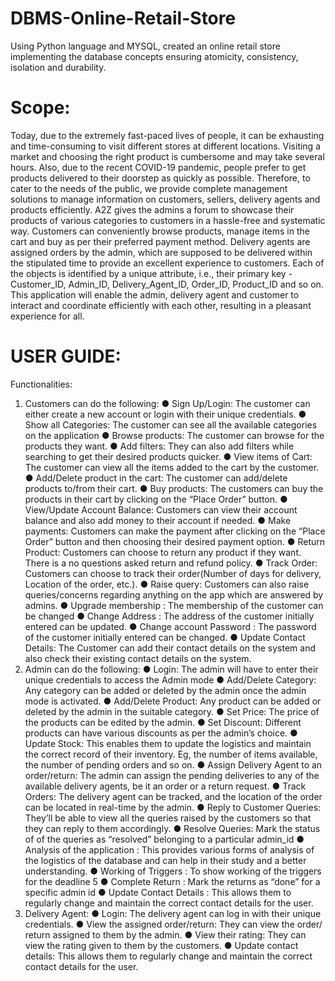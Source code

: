 # DBMS-Online-Retail-Store
Using Python language and MYSQL, created an online retail store implementing the database concepts ensuring atomicity, consistency, isolation and durability.

# Scope:
Today, due to the extremely fast-paced lives of people, it can be exhausting and time-consuming
to visit different stores at different locations. Visiting a market and choosing the right product is
cumbersome and may take several hours. Also, due to the recent COVID-19 pandemic, people
prefer to get products delivered to their doorstep as quickly as possible.
Therefore, to cater to the needs of the public, we provide complete management solutions to
manage information on customers, sellers, delivery agents and products efficiently.
A2Z gives the admins a forum to showcase their products of various categories to customers in
a hassle-free and systematic way. Customers can conveniently browse products, manage items
in the cart and buy as per their preferred payment method. Delivery agents are assigned orders
by the admin, which are supposed to be delivered within the stipulated time to provide an
excellent experience to customers. Each of the objects is identified by a unique attribute, i.e.,
their primary key - Customer_ID, Admin_ID, Delivery_Agent_ID, Order_ID, Product_ID and so
on.
This application will enable the admin, delivery agent and customer to interact and coordinate
efficiently with each other, resulting in a pleasant experience for all.


# USER GUIDE:
Functionalities:
1) Customers can do the following:
● Sign Up/Login: The customer can either create a new account or login with their
unique credentials.
● Show all Categories: The customer can see all the available categories on the
application
● Browse products: The customer can browse for the products they want.
● Add filters: They can also add filters while searching to get their desired
products quicker.
● View items of Cart: The customer can view all the items added to the cart by the
customer.
● Add/Delete product in the cart: The customer can add/delete products to/from
their cart.
● Buy products: The customers can buy the products in their cart by clicking on
the “Place Order” button.
● View/Update Account Balance: Customers can view their account balance and
also add money to their account if needed.
● Make payments: Customers can make the payment after clicking on the “Place
Order” button and then choosing their desired payment option.
● Return Product: Customers can choose to return any product if they want.
There is a no questions asked return and refund policy.
● Track Order: Customers can choose to track their order(Number of days for
delivery, Location of the order, etc.).
● Raise query: Customers can also raise queries/concerns regarding anything on
the app which are answered by admins.
● Upgrade membership : The membership of the customer can be changed
● Change Address : The address of the customer initially entered can be
updated.
● Change account Password : The password of the customer initially entered can
be changed.
● Update Contact Details: The Customer can add their contact details on the
system and also check their existing contact details on the system.
2) Admin can do the following:
● Login: The admin will have to enter their unique credentials to access the Admin
mode
● Add/Delete Category: Any category can be added or deleted by the admin once
the admin mode is activated.
● Add/Delete Product: Any product can be added or deleted by the admin in the
suitable category.
● Set Price: The price of the products can be edited by the admin.
● Set Discount: Different products can have various discounts as per the admin’s
choice.
● Update Stock: This enables them to update the logistics and maintain the
correct record of their inventory. Eg, the number of items available, the number of
pending orders and so on.
● Assign Delivery Agent to an order/return: The admin can assign the pending
deliveries to any of the available delivery agents, be it an order or a return
request.
● Track Orders: The delivery agent can be tracked, and the location of the order
can be located in real-time by the admin.
● Reply to Customer Queries: They’ll be able to view all the queries raised by the
customers so that they can reply to them accordingly.
● Resolve Queries: Mark the status of of the queries as “resolved” belonging to a
particular admin_id
● Analysis of the application : This provides various forms of analysis of the
logistics of the database and can help in their study and a better understanding.
● Working of Triggers : To show working of the triggers for the deadline 5
● Complete Return : Mark the returns as “done” for a specific admin id
● Update Contact Details : This allows them to regularly change and maintain the
correct contact details for the user.
3) Delivery Agent:
● Login: The delivery agent can log in with their unique credentials.
● View the assigned order/return: They can view the order/ return assigned to
them by the admin.
● View their rating: They can view the rating given to them by the customers.
● Update contact details: This allows them to regularly change and maintain the
correct contact details for the user.
